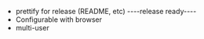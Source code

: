 * prettify for release (README, etc)
----release ready----
* Configurable with browser
* multi-user
